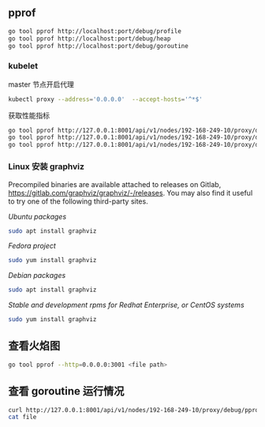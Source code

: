 ## pprof

```sh
go tool pprof http://localhost:port/debug/profile
go tool pprof http://localhost:port/debug/heap
go tool pprof http://localhost:port/debug/goroutine
```

### kubelet

master 节点开启代理

```sh
kubectl proxy --address='0.0.0.0'  --accept-hosts='^*$'
```

获取性能指标

```sh
go tool pprof http://127.0.0.1:8001/api/v1/nodes/192-168-249-10/proxy/debug/pprof/heap
go tool pprof http://127.0.0.1:8001/api/v1/nodes/192-168-249-10/proxy/debug/pprof/profile?seconds=120s
go tool pprof http://127.0.0.1:8001/api/v1/nodes/192-168-249-10/proxy/debug/pprof/goroutine
```

### Linux 安装 graphviz

Precompiled binaries are available attached to releases on Gitlab, https://gitlab.com/graphviz/graphviz/-/releases. You may also find it useful to try one of the following third-party sites.

*Ubuntu packages*

```sh
sudo apt install graphviz
```

*Fedora project*

```sh
sudo yum install graphviz
```

*Debian packages*

```sh
sudo apt install graphviz
```

*Stable and development rpms for Redhat Enterprise, or CentOS systems*

```sh
sudo yum install graphviz
```

## 查看火焰图

```sh
go tool pprof --http=0.0.0.0:3001 <file path>
```

## 查看 goroutine 运行情况

```sh
curl http://127.0.0.1:8001/api/v1/nodes/192-168-249-10/proxy/debug/pprof/goroutine?debug=2 > file
cat file
```

